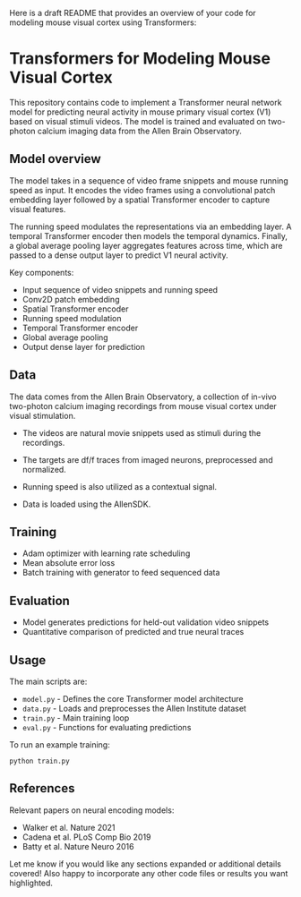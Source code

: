 Here is a draft README that provides an overview of your code for modeling mouse visual cortex using Transformers:

# Transformers for Modeling Mouse Visual Cortex 

This repository contains code to implement a Transformer neural network model for predicting neural activity in mouse primary visual cortex (V1) based on visual stimuli videos. The model is trained and evaluated on two-photon calcium imaging data from the Allen Brain Observatory.

## Model overview

The model takes in a sequence of video frame snippets and mouse running speed as input. It encodes the video frames using a convolutional patch embedding layer followed by a spatial Transformer encoder to capture visual features. 

The running speed modulates the representations via an embedding layer. A temporal Transformer encoder then models the temporal dynamics. Finally, a global average pooling layer aggregates features across time, which are passed to a dense output layer to predict V1 neural activity.

Key components:

- Input sequence of video snippets and running speed
- Conv2D patch embedding 
- Spatial Transformer encoder
- Running speed modulation
- Temporal Transformer encoder
- Global average pooling 
- Output dense layer for prediction

## Data

The data comes from the Allen Brain Observatory, a collection of in-vivo two-photon calcium imaging recordings from mouse visual cortex under visual stimulation. 

- The videos are natural movie snippets used as stimuli during the recordings.

- The targets are df/f traces from imaged neurons, preprocessed and normalized.

- Running speed is also utilized as a contextual signal.

- Data is loaded using the AllenSDK.

## Training

- Adam optimizer with learning rate scheduling 
- Mean absolute error loss
- Batch training with generator to feed sequenced data

## Evaluation

- Model generates predictions for held-out validation video snippets
- Quantitative comparison of predicted and true neural traces

## Usage

The main scripts are:

- `model.py` - Defines the core Transformer model architecture
- `data.py` - Loads and preprocesses the Allen Institute dataset  
- `train.py` - Main training loop
- `eval.py` - Functions for evaluating predictions

To run an example training:

```
python train.py
```

## References

Relevant papers on neural encoding models:

- Walker et al. Nature 2021
- Cadena et al. PLoS Comp Bio 2019
- Batty et al. Nature Neuro 2016

Let me know if you would like any sections expanded or additional details covered! Also happy to incorporate any other code files or results you want highlighted.
